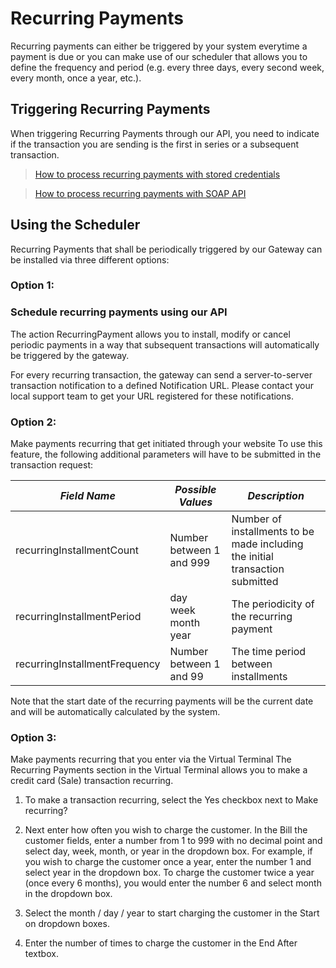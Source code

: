 

# Recurring Payments

Recurring payments can either be triggered by your system everytime a payment is due or you can make use of our scheduler that allows you to define the frequency and period (e.g. every three days, every second week, every month, once a year, etc.).

## Triggering Recurring Payments

When triggering Recurring Payments through our API, you need to indicate if the transaction you are sending is the first in series or a subsequent transaction.

> [How to process recurring payments with stored credentials](?path=docs/additionalInfo/RecurringPaymentswithStoredCredentials.md)

> [How to process recurring payments with SOAP API](?path=docs/additionalInfo/ProcessRecurringPaymentWithSOAPAPI.md)

## Using the Scheduler

Recurring Payments that shall be periodically triggered by our Gateway can be installed via three different options:

### Option 1:
### Schedule recurring payments using our API

The action RecurringPayment allows you to install, modify or cancel periodic payments in a way that
subsequent transactions will automatically be triggered by the gateway.

For every recurring transaction, the gateway can send a server-to-server transaction notification to a
defined Notification URL. Please contact your local support team to get your URL registered for these
notifications.

### Option 2:

Make payments recurring that get initiated through your website
To use this feature, the following additional parameters will have to be submitted in the transaction request:

| *Field Name* | *Possible Values*|*Description*|
|----|----|----|
|recurringInstallmentCount|Number between 1 and 999|Number of installments to be made including the initial transaction submitted|
|recurringInstallmentPeriod|day<br/>week<br/>month<br/>year|The periodicity of the recurring payment|
|recurringInstallmentFrequency|Number between 1 and 99|The time period between installments|

Note that the start date of the recurring payments will be the current date and will be automatically calculated by the system.

### Option 3:

Make payments recurring that you enter via the Virtual Terminal
The Recurring Payments section in the Virtual Terminal allows you to make a credit card (Sale) transaction recurring.

 1. To make a transaction recurring, select the Yes checkbox next to Make recurring?
 
 2. Next enter how often you wish to charge the customer. In the Bill the customer fields, enter a number from 1 to 999 with no decimal point and select day, week, month, or year in the dropdown box. For example, if you wish to charge the customer once a year, enter the number 1 and select year in the dropdown box. To charge the customer twice a year (once every 6 months), you would enter the number 6 and select month in the dropdown box.
 
 3. Select the month / day / year to start charging the customer in the Start on dropdown boxes.
 
 4. Enter the number of times to charge the customer in the End After textbox.

